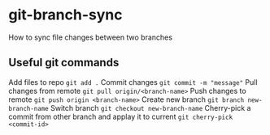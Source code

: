 # git-branch-sync
How to sync file changes between two branches

## Useful git commands
Add files to repo `git add .`
Commit changes `git commit -m "message"`
Pull changes from remote `git pull origin/<branch-name>`
Push changes to remote `git push origin <branch-name>`
Create new branch `git branch new-branch-name`
Switch branch `git checkout new-branch-name`
Cherry-pick a commit from other branch and applay it to current `git cherry-pick <commit-id>`